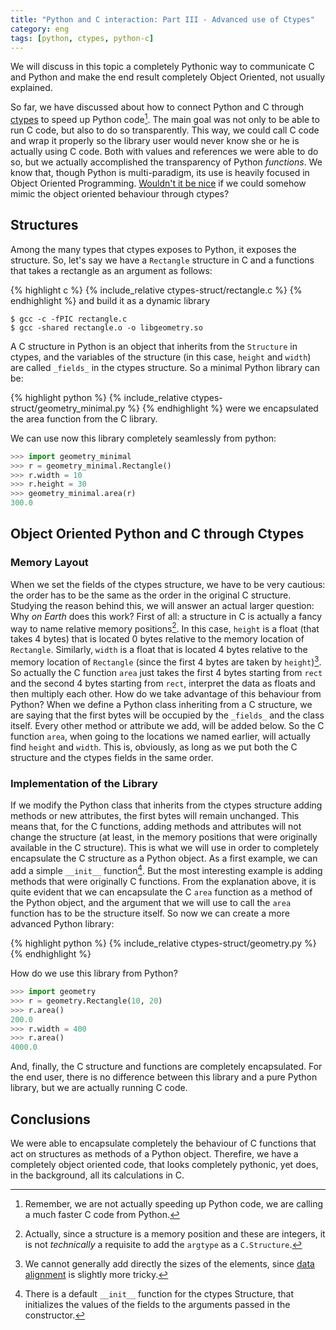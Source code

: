 ```yaml
---
title: "Python and C interaction: Part III - Advanced use of Ctypes"
category: eng
tags: [python, ctypes, python-c]
---
```


We will discuss in this topic a completely Pythonic way to communicate C and Python and make the end result completely Object Oriented, not usually explained.

So far, we have discussed about how to connect Python and C through [ctypes](https://docs.python.org/2/library/ctypes.html) to speed up Python code[^1].
The main goal was not only to be able to run C code, but also to do so transparently.
This way, we could call C code and wrap it properly so the library user would never know she or he is actually using C code.
Both with values and references we were able to do so, but we actually accomplished the transparency of Python *functions*.
We know that, though Python is multi-paradigm, its use is heavily focused in Object Oriented Programming.
[Wouldn't it be nice](https://www.youtube.com/watch?v=lD4sxxoJGkA) if we could somehow mimic the object oriented behaviour through ctypes?

## Structures
Among the many types that ctypes exposes to Python, it exposes the structure.
So, let's say we have a `Rectangle` structure in C and a functions that takes a rectangle as an argument as follows:

{% highlight c %}
{% include_relative ctypes-struct/rectangle.c %}
{% endhighlight %}
and build it as a dynamic library
```
$ gcc -c -fPIC rectangle.c
$ gcc -shared rectangle.o -o libgeometry.so 
```

A C structure in Python is an object that inherits from the `Structure` in ctypes, and the variables of the structure (in this case, `height` and `width`) are called `_fields_` in the ctypes structure.
So a minimal Python library can be:

{% highlight python %}
{% include_relative ctypes-struct/geometry_minimal.py %}
{% endhighlight %}
were we encapsulated the area function from the C library.

We can use now this library completely seamlessly from python:
```python
>>> import geometry_minimal
>>> r = geometry_minimal.Rectangle()
>>> r.width = 10
>>> r.height = 30
>>> geometry_minimal.area(r)
300.0
```
## Object Oriented Python and C through Ctypes

### Memory Layout
When we set the fields of the ctypes structure, we have to be very cautious: the order has to be the same as the order in the original C structure.
Studying the reason behind this, we will answer an actual larger question: Why *on Earth* does this work?
First of all: a structure in C is actually a fancy way to name relative memory positions[^3].
In this case, `height` is a float (that takes 4 bytes) that is located 0 bytes relative to the memory location of `Rectangle`.
Similarly, `width` is a float that is located 4 bytes relative to the memory location of `Rectangle` (since the first 4 bytes are taken by `height`)[^2].
So actually the C function `area` just takes the first 4 bytes starting from `rect` and the second 4 bytes starting from `rect`, interpret the data as floats and then multiply each other.
How do we take advantage of this behaviour from Python?
When we define a Python class inheriting from a C structure, we are saying that the first bytes will be occupied by the `_fields_` and the class itself.
Every other method or attribute we add, will be added below.
So the C function `area`, when going to the locations we named earlier, will actually find `height` and `width`.
This is, obviously, as long as we put both the C structure and the ctypes fields in the same order.


### Implementation of the Library
If we modify the Python class that inherits from the ctypes structure adding methods or new attributes, the first bytes will remain unchanged.
This means that, for the C functions, adding methods and attributes will not change the structure (at least, in the memory positions that were originally available in the C structure).
This is what we will use in order to completely encapsulate the C structure as a Python object.
As a first example, we can add a simple `__init__` function[^4].
But the most interesting example is adding methods that were originally C functions.
From the explanation above, it is quite evident that we can encapsulate the C `area` function as a method of the Python object, and the argument that we will use to call the `area` function has to be the structure itself.
So now we can create a more advanced Python library:

{% highlight python %}
{% include_relative ctypes-struct/geometry.py %}
{% endhighlight %}

How do we use this library from Python?

```python
>>> import geometry
>>> r = geometry.Rectangle(10, 20)
>>> r.area()
200.0
>>> r.width = 400
>>> r.area()
4000.0
```

And, finally, the C structure and functions are completely encapsulated.
For the end user, there is no difference between this library and a pure Python library, but we are actually running C code.

## Conclusions

We were able to encapsulate completely the behaviour of C functions that act on structures as methods of a Python object.
Therefire, we have a completely object oriented code, that looks completely pythonic, yet does, in the background, all its calculations in C.


[^1]: Remember, we are not actually speeding up Python code, we are calling a much faster C code from Python.

[^2]: We cannot generally add directly the sizes of the elements, since [data alignment](https://en.wikipedia.org/wiki/Data_structure_alignment#Typical_alignment_of_C_structs_on_x86) is slightly more tricky.

[^3]: Actually, since a structure is a memory position and these are integers, it is not *technically* a requisite to add the `argtype` as a `C.Structure`.

[^4]: There is a default `__init__` function for the ctypes Structure, that initializes the values of the fields to the arguments passed in the constructor.
